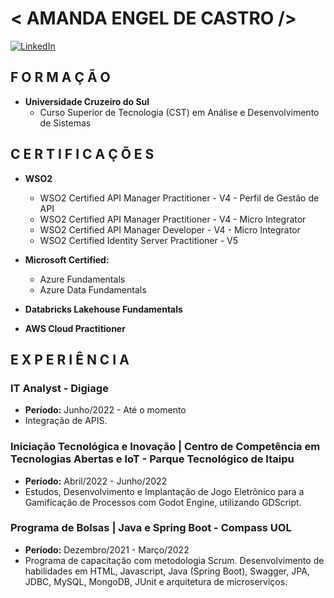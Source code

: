 # < AMANDA ENGEL DE CASTRO />

[![LinkedIn](https://img.shields.io/badge/LinkedIn-000?style=for-the-badge&logo=linkedin&logoColor=0E76A8)](https://www.linkedin.com/in/amandaengeldecastro/)

## F O R M A Ç Ã O

- **Universidade Cruzeiro do Sul**
  - Curso Superior de Tecnologia (CST) em Análise e Desenvolvimento de Sistemas

## C E R T I F I C A Ç Õ E S

- **WSO2**
  - WSO2 Certified API Manager Practitioner - V4 - Perfil de Gestão de API
  - WSO2 Certified API Manager Practitioner - V4 - Micro Integrator
  - WSO2 Certified API Manager Developer - V4 - Micro Integrator
  - WSO2 Certified Identity Server Practitioner - V5

- **Microsoft Certified:**
  - Azure Fundamentals
  - Azure Data Fundamentals

- **Databricks Lakehouse Fundamentals**
- **AWS Cloud Practitioner**

## E X P E R I Ê N C I A

### IT Analyst  - Digiage
- **Período:** Junho/2022 - Até o momento
- Integração de APIS.

### Iniciação Tecnológica e Inovação | Centro de Competência em Tecnologias Abertas e IoT - Parque Tecnológico de Itaipu
- **Período:** Abril/2022 - Junho/2022
- Estudos, Desenvolvimento e Implantação de Jogo Eletrônico para a Gamificação de Processos com Godot Engine, utilizando GDScript.

### Programa de Bolsas | Java e Spring Boot - Compass UOL
- **Período:** Dezembro/2021 - Março/2022
- Programa de capacitação com metodologia Scrum. Desenvolvimento de habilidades em HTML, Javascript, Java (Spring Boot), Swagger, JPA, JDBC, MySQL, MongoDB, JUnit e arquitetura de microserviços.

